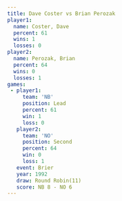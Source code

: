 ```yaml
---
title: Dave Coster vs Brian Perozak
player1:              
  name: Coster, Dave  
  percent: 61         
  wins: 1             
  losses: 0           
player2:              
  name: Perozak, Brian
  percent: 64         
  wins: 0             
  losses: 1           
games:
 - player1:        
     team: 'NB'    
     position: Lead
     percent: 61   
     win: 1        
     loss: 0       
   player2:          
     team: 'NO'      
     position: Second
     percent: 64     
     win: 0          
     loss: 1         
   event: Brier         
   year: 1992           
   draw: Round Robin(11)
   score: NB 8 - NO 6   
---
```

